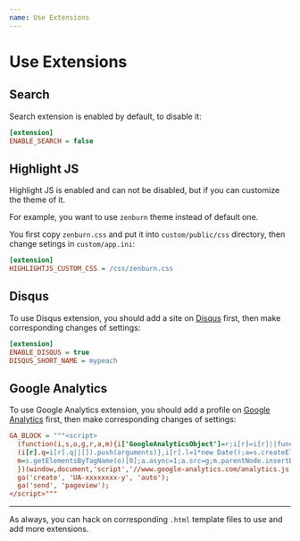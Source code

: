 ```yaml
---
name: Use Extensions
---
```


# Use Extensions

## Search

Search extension is enabled by default, to disable it:

```ini
[extension]
ENABLE_SEARCH = false
```

## Highlight JS

Highlight JS is enabled and can not be disabled, but if you can customize the theme of it.

For example, you want to use `zenburn` theme instead of default one. 

You first copy `zenburn.css` and put it into `custom/public/css` directory, then change setings in `custom/app.ini`:

```ini
[extension]
HIGHLIGHTJS_CUSTOM_CSS = /css/zenburn.css
```

## Disqus

To use Disqus extension, you should add a site on [Disqus](https://disqus.com/) first, then make corresponding changes of settings:

```ini
[extension]
ENABLE_DISQUS = true
DISQUS_SHORT_NAME = mypeach
```

## Google Analytics

To use Google Analytics extension, you should add a profile on [Google Analytics](http://www.google.com/analytics/) first, then make corresponding changes of settings:

```ini
GA_BLOCK = """<script>
  (function(i,s,o,g,r,a,m){i['GoogleAnalyticsObject']=r;i[r]=i[r]||function(){
  (i[r].q=i[r].q||[]).push(arguments)},i[r].l=1*new Date();a=s.createElement(o),
  m=s.getElementsByTagName(o)[0];a.async=1;a.src=g;m.parentNode.insertBefore(a,m)
  })(window,document,'script','//www.google-analytics.com/analytics.js','ga');
  ga('create', 'UA-xxxxxxxx-y', 'auto');
  ga('send', 'pageview');
</script>"""
```

---

As always, you can hack on corresponding `.html` template files to use and add more extensions.
